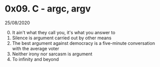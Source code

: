 # 0x09. C - argc, argv

25/08/2020

0. It ain't what they call you, it's what you answer to 
1. Silence is argument carried out by other means 
2. The best argument against democracy is a five-minute conversation with the average voter 
3. Neither irony nor sarcasm is argument 
4. To infinity and beyond 
